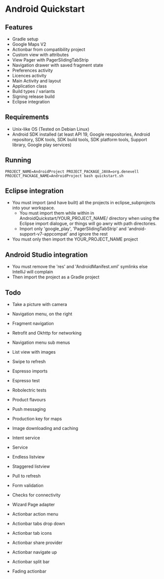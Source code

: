 Android Quickstart
==================

Features
--------

- Gradle setup
- Google Maps V2
- Actionbar from compatibility project
- Custom view with attributes
- View Pager with PagerSlidingTabStrip
- Navigation drawer with saved fragment state
- Preferences activity
- Licences activity
- Main Activity and layout
- Application class
- Build types / variants
- Signing release build
- Eclipse integration

Requirements
------------

- Unix-like OS (Tested on Debian Linux) 
- Android SDK installed (at least API 19, Google respositories, Android repository, SDK tools, SDK build tools, SDK platform tools, Support library, Google play services)

Running
-------

	PROJECT_NAME=AndroidProject PROJECT_PACKAGE_JAVA=org.denevell PROJECT_PACKAGE_NAME=AndroidProject bash quickstart.sh

Eclipse integration
-------------------

- You must import (and have built) all the projects in eclipse_subprojects into your workspace.
   - You must import them while within in AndroidQuickstart/YOUR_PROJECT_NAME/ directory when using the Eclipse import dialogue, or things will go awry with path directories.
   - Import only 'google_play', 'PagerSlidingTabStrip' and 'android-support-v7-appcompat' and ignore the rest
- You must only then import the YOUR_PROJECT_NAME project

Android Studio integration
--------------------------

- You must remove the 'res' and 'AndroidManifest.xml' symlinks else IntelliJ will complain 
- Then import the project as a Gradle project

Todo
----

- Take a picture with camera
- Navigation menu, on the right
- Fragment navigation
- Retrofit and Okhttp for networking

- Navigation menu sub menus
- List view with images
- Swipe to refresh
- Espresso imports
- Espresso test
- Robolectric tests
- Product flavours
- Push messaging
- Production key for maps
- Image downloading and caching
- Intent service
- Service
- Endless listview
- Staggered listview
- Pull to refresh
- Form validation
- Checks for connectivity
- Wizard Page adapter
- Actionbar action menu
- Actionbar tabs drop down
- Actionbar tab icons
- Actionbar share provider 
- Actionbar navigate up
- Actionbar split bar
- Fading actionbar
